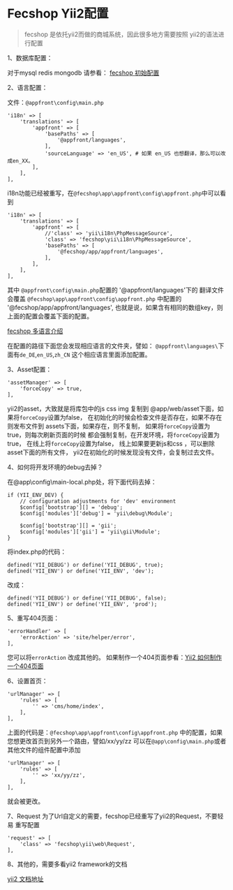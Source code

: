 Fecshop Yii2配置
================

> fecshop 是依托yii2而做的商城系统，因此很多地方需要按照
> yii2的语法进行配置

1、数据库配置：

对于mysql redis mongodb 请参看：
[fecshop 初始配置](http://www.fecshop.com/doc/fecshop-guide/cn-1.0/guide-fecshop-install.html#2-fecshop-app-advanced)


2、语言配置：

文件：`@appfront\config\main.php`

```
'i18n' => [
	'translations' => [
		'appfront' => [
			'basePaths' => [
				'@appfront/languages',
			],
			'sourceLanguage' => 'en_US', # 如果 en_US 也想翻译，那么可以改成en_XX。
		],
	],
],
```

i18n功能已经被重写，在`@fecshop\app\appfront\config\appfront.php`中可以看到

```
'i18n' => [
	'translations' => [
		'appfront' => [
			//'class' => 'yii\i18n\PhpMessageSource',
			'class' => 'fecshop\yii\i18n\PhpMessageSource',
			'basePaths' => [
				'@fecshop/app/appfront/languages',
			],
		],
	],
],
```

其中 `@appfront\config\main.php`配置的 '@appfront/languages'下的
翻译文件会覆盖 `@fecshop\app\appfront\config\appfront.php` 中配置的
'@fecshop/app/appfront/languages',
也就是说，如果含有相同的数组key，则上面的配置会覆盖下面的配置。

[fecshop 多语言介绍](fecshop-feature-mutil-languages.md)

在配置的路径下面您会发现相应语言的文件夹，譬如：
`@appfront\languages\`下面有`de_DE`,`en_US`,`zh_CN`
这个相应语言里面添加配置。

3、Asset配置：

```
'assetManager' => [
	'forceCopy' => true,
],
```

yii2的asset，大致就是将库包中的js css img 复制到
@app/web/asset下面，如果将`forceCopy`设置为false，
在初始化的时候会检查文件是否存在，如果不存在则发布文件到
assets下面，如果存在，则不复制，
如果将`forceCopy`设置为true，则每次刷新页面的时候
都会强制复制，在开发环境，将`forceCopy`设置为true，
在线上将`forceCopy`设置为false，
线上如果要更新js和css ，可以删除asset下面的所有文件，
yii2在初始化的时候发现没有文件，会复制过去文件。

4、如何将开发环境的debug去掉？

在@app\config\main-local.php处，将下面代码去掉：

```
if (YII_ENV_DEV) {
    // configuration adjustments for 'dev' environment
    $config['bootstrap'][] = 'debug';
    $config['modules']['debug'] = 'yii\debug\Module';

    $config['bootstrap'][] = 'gii';
    $config['modules']['gii'] = 'yii\gii\Module';
}
```

将index.php的代码：
```
defined('YII_DEBUG') or define('YII_DEBUG', true);
defined('YII_ENV') or define('YII_ENV', 'dev');
```
改成：

```
defined('YII_DEBUG') or define('YII_DEBUG', false);
defined('YII_ENV') or define('YII_ENV', 'prod');
```

5、重写404页面：

```
'errorHandler' => [
	'errorAction' => 'site/helper/error',
],
```

您可以将`errorAction` 改成其他的。
如果制作一个404页面参看：[Yii2 如何制作一个404页面](http://www.fancyecommerce.com/2016/08/04/yii2-%e5%88%b6%e4%bd%9c%e4%b8%80%e4%b8%aa404%e9%a1%b5%e9%9d%a2/)

6、设置首页：

```
'urlManager' => [
	'rules' => [
		'' => 'cms/home/index',
	],
],
```
上面的代码是：`@fecshop\app\appfront\config\appfront.php`
中的配置，如果您想更改首页到另外一个路由，譬如/xx/yy/zz
可以在`@app\config\main.php`或者其他文件的组件配置中添加


```
'urlManager' => [
	'rules' => [
		'' => 'xx/yy/zz',
	],
],
```

就会被更改。

7、Request
为了Url自定义的需要，fecshop已经重写了yii2的Request，不要轻易
重写配置

```
'request' => [
	'class' => 'fecshop\yii\web\Request',
],
```


8、其他的，需要多看yii2 framework的文档

[yii2 文档地址](http://www.yiiframework.com/doc-2.0/guide-index.html)





















